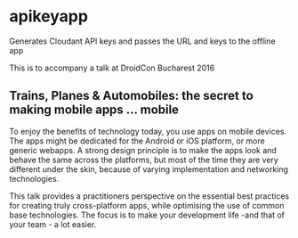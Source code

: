 # apikeyapp
Generates Cloudant API keys and passes the URL and keys to the offline app


This is to accompany a talk at DroidCon Bucharest 2016

## Trains, Planes & Automobiles: the secret to making mobile apps ... mobile

To enjoy the benefits of technology today, you use apps on mobile devices. The apps might be dedicated for the Android or iOS platform, or more generic webapps. A strong design principle is to make the apps look and behave the same across the platforms, but most of the time they are very different  under the skin, because of varying implementation and networking technologies.

This talk provides a practitioners perspective on the essential best practices for creating truly cross-platform apps, while optimising the use of common base technologies. The focus is to make your development life -and that of your team - a lot easier.
